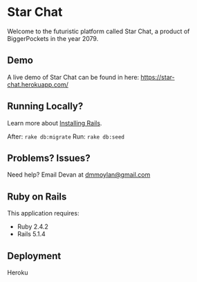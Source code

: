 Star Chat
================

Welcome to the futuristic platform called Star Chat, 
a product of BiggerPockets in the year 2079.

Demo
-------------------------

A live demo of Star Chat can be found in here: https://star-chat.herokuapp.com/


Running Locally?
-----------

Learn more about [Installing Rails](http://railsapps.github.io/installing-rails.html).

After:
``rake db:migrate``
Run: 
``rake db:seed``

Problems? Issues?
-----------

Need help? Email Devan at dmmoylan@gmail.com

Ruby on Rails
-------------

This application requires:

- Ruby 2.4.2
- Rails 5.1.4

Deployment
---------------

Heroku

